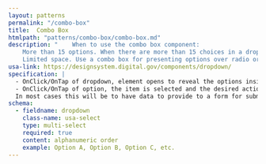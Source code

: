 ```yaml
---
layout: patterns
permalink: "/combo-box"
title:  Combo Box
htmlpath: "patterns/combo-box/combo-box.md"
description: "    When to use the combo box component:   
    More than 15 options. When there are more than 15 choices in a drop-down list it can be hard to navigate with scrolling only.
    Limited space. Use a combo box for presenting options over radio or checkboxes when screen real estate is limited."
usa-link: https://designsystem.digital.gov/components/dropdown/
specification: |
  - OnClick/OnTap of dropdown, element opens to reveal the options inside. 
  - OnClick/OnTap of option, the item is selected and the desired action is preformed byt the system.
  In most cases this will be to have data to provide to a form for submission. In rare cases it may be used as navigation to another page.
schema: 
  - fieldname: dropdown
    class-name: usa-select
    type: multi-select
    required: true
    content: alphanumeric order
    example: Option A, Option B, Option C, etc.
---
```

<!--- if extra information is needed for this pattern, write here in Markdown. -->
<!--- to learn markdown format go to https://docs.github.com/en/github/writing-on-github/basic-writing-and-formatting-syntax -->


